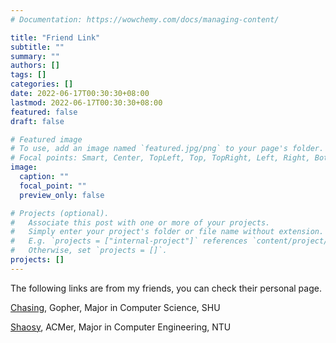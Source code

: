 ```yaml
---
# Documentation: https://wowchemy.com/docs/managing-content/

title: "Friend Link"
subtitle: ""
summary: ""
authors: []
tags: []
categories: []
date: 2022-06-17T00:30:30+08:00
lastmod: 2022-06-17T00:30:30+08:00
featured: false
draft: false

# Featured image
# To use, add an image named `featured.jpg/png` to your page's folder.
# Focal points: Smart, Center, TopLeft, Top, TopRight, Left, Right, BottomLeft, Bottom, BottomRight.
image:
  caption: ""
  focal_point: ""
  preview_only: false

# Projects (optional).
#   Associate this post with one or more of your projects.
#   Simply enter your project's folder or file name without extension.
#   E.g. `projects = ["internal-project"]` references `content/project/deep-learning/index.md`.
#   Otherwise, set `projects = []`.
projects: []
---
```


The following links are from my friends, you can check their personal page.

[Chasing](https://chasing1020.github.io/), Gopher, Major in Computer Science, SHU

[Shaosy](https://siyangshao.github.io/about/), ACMer, Major in Computer Engineering, NTU
